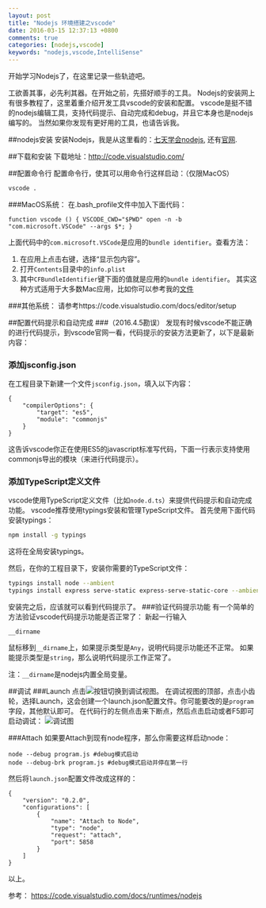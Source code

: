 ```yaml
---
layout: post
title: "Nodejs 环境搭建之vscode"
date: 2016-03-15 12:37:13 +0800
comments: true
categories: [nodejs,vscode]
keywords: "nodejs,vscode,IntelliSense"
---
```

开始学习Nodejs了，在这里记录一些轨迹吧。

工欲善其事，必先利其器。在开始之前，先搭好顺手的工具。
Nodejs的安装网上有很多教程了，这里着重介绍开发工具vscode的安装和配置。
vscode是挺不错的nodejs编辑工具，支持代码提示、自动完成和debug，并且它本身也是nodejs编写的。
当然如果你发现有更好用的工具，也请告诉我。

##nodejs安装
安装Nodejs，我是从这里看的：[七天学会nodejs](http://nqdeng.github.io/7-days-nodejs/), 还有[官网](https://nodejs.org/).

##下载和安装
下载地址：http://code.visualstudio.com/

##配置命令行
配置命令行，使其可以用命令行这样启动：（仅限MacOS）
``` bash
vscode .
```
###MacOS系统：
在.bash_profile文件中加入下面代码：
```
function vscode () { VSCODE_CWD="$PWD" open -n -b "com.microsoft.VSCode" --args $*; }
```
上面代码中的`com.microsoft.VSCode`是应用的`bundle identifier`。查看方法：
1. 在应用上点击右键，选择“显示包内容”。
2. 打开`Contents`目录中的`info.plist`
3. 其中`CFBundleIdentifier`键下面的值就是应用的`bundle identifier`。
其实这种方式适用于大多数Mac应用，比如你可以参考我的[文件](https://github.com/agdsdl/dotfiles/blob/master/source/52_editors.sh)

###其他系统：
请参考https://code.visualstudio.com/docs/editor/setup

##配置代码提示和自动完成
###（2016.4.5勘误）
发现有时候vscode不能正确的进行代码提示，到vscode官网一看，代码提示的安装方法更新了，以下是最新内容：
### 添加jsconfig.json
在工程目录下新建一个文件`jsconfig.json`，填入以下内容：
```
{
    "compilerOptions": {
        "target": "es5",
        "module": "commonjs"
    }
}
```
这告诉vscode你正在使用ES5的javascript标准写代码，下面一行表示支持使用commonjs导出的模块（来进行代码提示）。
### 添加TypeScript定义文件
vscode使用TypeScript定义文件（比如`node.d.ts`）来提供代码提示和自动完成功能。
vscode推荐使用typings安装和管理TypeScript文件。
首先使用下面代码安装typings：
``` bash
npm install -g typings
```
这将在全局安装typings。

然后，在你的工程目录下，安装你需要的TypeScript文件：
``` bash
typings install node --ambient
typings install express serve-static express-serve-static-core --ambient
```
安装完之后，应该就可以看到代码提示了。
###验证代码提示功能
有一个简单的方法验证vscode代码提示功能是否正常了：
新起一行输入
```
__dirname
```
鼠标移到`__dirname`上，如果提示类型是`Any`，说明代码提示功能还不正常。
如果能提示类型是`string`，那么说明代码提示工作正常了。

注：`__dirname`是nodejs内置全局变量。

<!-- more -->

##调试
###Launch
点击![按钮](https://code.visualstudio.com/images/nodejs_debugicon.png)切换到调试视图。
在调试视图的顶部，点击小齿轮，选择Launch，这会创建一个launch.json配置文件。你可能要改的是`program`字段，其他默认即可。
在代码行的左侧点击来下断点，然后点击启动或者F5即可启动调试：
![调试图](https://code.visualstudio.com/images/nodejs_debugsession.png)

###Attach
如果要Attach到现有node程序，那么你需要这样启动node：
```
node --debug program.js #debug模式启动
node --debug-brk program.js #debug模式启动并停在第一行
```
然后将`launch.json`配置文件改成这样的：
```
{
    "version": "0.2.0",
    "configurations": [
        {
            "name": "Attach to Node",
            "type": "node",
            "request": "attach",
            "port": 5858
        }
    ]
}
```
以上。

参考：
https://code.visualstudio.com/docs/runtimes/nodejs
